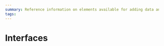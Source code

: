 ```yaml
---
summary: Reference information on elements available for adding data and logic to apps, as well as designing screens and layouts.
tags: 
---
```


# Interfaces
